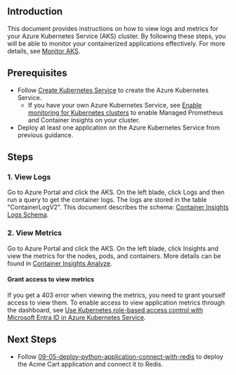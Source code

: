 ## Introduction

This document provides instructions on how to view logs and metrics for your Azure Kubernetes Service (AKS) cluster. By following these steps, you will be able to monitor your containerized applications effectively. For more details, see [Monitor AKS](https://learn.microsoft.com/en-us/azure/aks/monitor-aks).

## Prerequisites
- Follow [Create Kubernetes Service](./01-create-kubernetes-service.md) to create the Azure Kubernetes Service.
  - If you have your own Azure Kubernetes Service, see [Enable monitoring for Kubernetes clusters](https://learn.microsoft.com/azure/azure-monitor/containers/kubernetes-monitoring-enable) to enable Managed Prometheus and Container insights on your cluster.
- Deploy at least one application on the Azure Kubernetes Service from previous guidance.

## Steps

### 1. View Logs

Go to Azure Portal and click the AKS. On the left blade, click Logs and then run a query to get the container logs. The logs are stored in the table "ContainerLogV2". This document describes the schema: [Container Insights Logs Schema](https://learn.microsoft.com/en-us/azure/azure-monitor/containers/container-insights-logs-schema).

### 2. View Metrics

Go to Azure Portal and click the AKS. On the left blade, click Insights and view the metrics for the nodes, pods, and containers. More details can be found in [Container Insights Analyze](https://learn.microsoft.com/en-us/azure/azure-monitor/containers/container-insights-analyze).

#### Grant access to view metrics
If you get a 403 error when viewing the metrics, you need to grant yourself access to view them. To enable access to view application metrics through the dashboard, see [Use Kubernetes role-based access control with Microsoft Entra ID in Azure Kubernetes Service](https://learn.microsoft.com/en-us/azure/aks/azure-ad-rbac?tabs=azure-cli).

## Next Steps

- Follow [09-05-deploy-python-application-connect-with-redis](./09-05-deploy-python-application-connect-with-redis.md) to deploy the Acme Cart application and connect it to Redis.